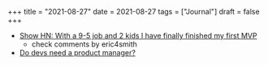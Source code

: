 +++
title = "2021-08-27"
date = 2021-08-27
tags = ["Journal"]
draft = false
+++

-   [Show HN: With a 9-5 job and 2 kids I have finally finished my first MVP](https://news.ycombinator.com/item?id=28320346#28322876)
    -   check comments by eric4smith
-   [Do devs need a product manager?](https://changelog.com/gotime/189)